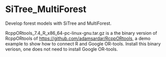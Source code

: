 # SiTree_MultiForest
Develop forest models with SiTree and MultiForest.

RcppORtools_7.4_R_x86_64-pc-linux-gnu.tar.gz is a the binary version of RcppORtools of https://github.com/adamsardar/RcppORtools, a demo example to show how to connect R and Google OR-tools.
Install this binary veriosn, one does not need to install Google OR-tools.

